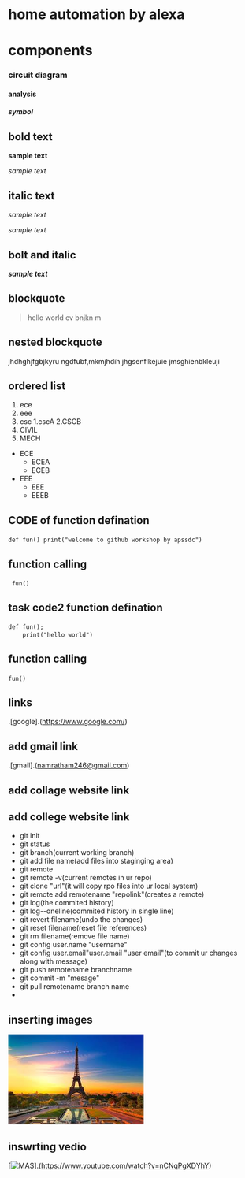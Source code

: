 # home automation by alexa
# components
### circuit diagram
#### analysis
##### symbol
## bold text
**sample text**

_sample text_
## italic text
*sample text*

_sample text_

## bolt and italic
**_sample text_**
## blockquote
> hello world
cv bnjkn m
## nested blockquote
jhdhghjfgbjkyru
ngdfubf,mkmjhdih
jhgsenflkejuie
jmsghienbkleuji
## ordered list
1. ece
2. eee
3. csc
    1.cscA
    2.CSCB
 4. CIVIL
 5. MECH
- ECE
    * ECEA
    * ECEB
- EEE
    * EEE
    * EEEB
## CODE of function defination
`
def fun()
        print("welcome to github workshop by apssdc")
 `
 ## function calling
 `
 fun()`
## task code2 function defination 
```
def fun();
    print("hello world")
```
## function calling
`
fun()
`

## links
.[google].(https://www.google.com/)

## add gmail link
.[gmail].(namratham246@gmail.com)

## add collage website link

## add college website link
- git init
- git status
- git branch(current working branch)
- git add file name(add files into staginging area)
- git remote
- git remote -v(current remotes in ur repo)
- git clone "url"(it will copy rpo files into ur local system)
- git remote add remotename "repolink"(creates a remote)
- git log(the commited history)
- git log--oneline(commited history in single line)
- git revert filename(undo the changes)
- git reset filename(reset file references)
- git rm filename(remove file name)
- git config user.name "username"
- git config user.email"user.email "user email"(to commit ur changes along with message)
- git push remotename branchname
- git commit -m "mesage"
- git pull remotename branch name
- 
## inserting images
![ammu](https://github.com/namratha403/markdownsyntax-day2/blob/master/download%20(2).jpg)
## inswrting vedio
[![MAS](https://img.youtube.com/vi/nCNqPgXDYhY/0.jpg)].(https://www.youtube.com/watch?v=nCNqPgXDYhY)

